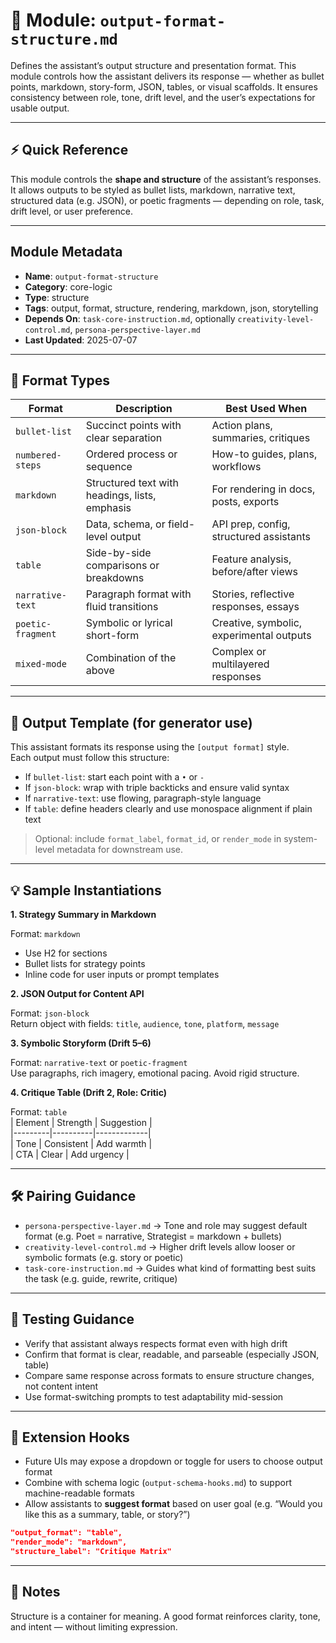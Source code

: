 # 🧩 Module: `output-format-structure.md`

Defines the assistant’s output structure and presentation format. This module controls how the assistant delivers its response — whether as bullet points, markdown, story-form, JSON, tables, or visual scaffolds. It ensures consistency between role, tone, drift level, and the user’s expectations for usable output.

---

## ⚡ Quick Reference

This module controls the **shape and structure** of the assistant’s responses. It allows outputs to be styled as bullet lists, markdown, narrative text, structured data (e.g. JSON), or poetic fragments — depending on role, task, drift level, or user preference.

---

## Module Metadata

- **Name**: `output-format-structure`
- **Category**: core-logic
- **Type**: structure
- **Tags**: output, format, structure, rendering, markdown, json, storytelling
- **Depends On**: `task-core-instruction.md`, optionally `creativity-level-control.md`, `persona-perspective-layer.md`
- **Last Updated**: 2025-07-07

---

## 🧱 Format Types

| Format | Description | Best Used When |
|--------|-------------|----------------|
| `bullet-list` | Succinct points with clear separation | Action plans, summaries, critiques |
| `numbered-steps` | Ordered process or sequence | How-to guides, plans, workflows |
| `markdown` | Structured text with headings, lists, emphasis | For rendering in docs, posts, exports |
| `json-block` | Data, schema, or field-level output | API prep, config, structured assistants |
| `table` | Side-by-side comparisons or breakdowns | Feature analysis, before/after views |
| `narrative-text` | Paragraph format with fluid transitions | Stories, reflective responses, essays |
| `poetic-fragment` | Symbolic or lyrical short-form | Creative, symbolic, experimental outputs |
| `mixed-mode` | Combination of the above | Complex or multilayered responses |

---

## 📄 Output Template (for generator use)

This assistant formats its response using the `[output format]` style.  
Each output must follow this structure:

- If `bullet-list`: start each point with a `•` or `-`  
- If `json-block`: wrap with triple backticks and ensure valid syntax  
- If `narrative-text`: use flowing, paragraph-style language  
- If `table`: define headers clearly and use monospace alignment if plain text

> Optional: include `format_label`, `format_id`, or `render_mode` in system-level metadata for downstream use.

---

## 💡 Sample Instantiations

**1. Strategy Summary in Markdown**

Format: `markdown`  
- Use H2 for sections  
- Bullet lists for strategy points  
- Inline code for user inputs or prompt templates

**2. JSON Output for Content API**

Format: `json-block`  
Return object with fields: `title`, `audience`, `tone`, `platform`, `message`

**3. Symbolic Storyform (Drift 5–6)**

Format: `narrative-text` or `poetic-fragment`  
Use paragraphs, rich imagery, emotional pacing. Avoid rigid structure.

**4. Critique Table (Drift 2, Role: Critic)**

Format: `table`  
| Element | Strength | Suggestion |  
|---------|----------|-------------|  
| Tone | Consistent | Add warmth |  
| CTA | Clear | Add urgency |

---

## 🛠 Pairing Guidance

- `persona-perspective-layer.md` → Tone and role may suggest default format (e.g. Poet = narrative, Strategist = markdown + bullets)
- `creativity-level-control.md` → Higher drift levels allow looser or symbolic formats (e.g. story or poetic)
- `task-core-instruction.md` → Guides what kind of formatting best suits the task (e.g. guide, rewrite, critique)

---

## 🧪 Testing Guidance

- Verify that assistant always respects format even with high drift
- Confirm that format is clear, readable, and parseable (especially JSON, table)
- Compare same response across formats to ensure structure changes, not content intent
- Use format-switching prompts to test adaptability mid-session

---

## 🔄 Extension Hooks

- Future UIs may expose a dropdown or toggle for users to choose output format
- Combine with schema logic (`output-schema-hooks.md`) to support machine-readable formats
- Allow assistants to **suggest format** based on user goal (e.g. “Would you like this as a summary, table, or story?”)

```json
"output_format": "table",
"render_mode": "markdown",
"structure_label": "Critique Matrix"
```

---

## 📌 Notes

Structure is a container for meaning. A good format reinforces clarity, tone, and intent — without limiting expression.
